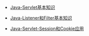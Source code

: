 * [Java-Servlet基本知识](./Java-Servlet基本知识.md)

* [Java-Listener和Filter基本知识](./Java-Listener和Filter基本知识.md)

* [Java-Servlet-Session和Cookie应用](./Java-Servlet-Session和Cookie应用.md)